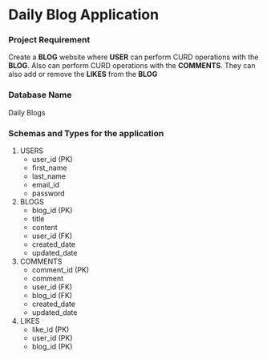 # Daily Blog Application

### Project Requirement
Create a **BLOG** website where **USER** can perform CURD operations with the **BLOG**. Also can perform CURD operations with the **COMMENTS**. They can also add or remove the **LIKES** from the **BLOG**

### Database Name
Daily Blogs

### Schemas and Types for the application
1. USERS
   * user_id (PK)
   * first_name
   * last_name
   * email_id
   * password
2. BLOGS
   * blog_id (PK)
   * title
   * content
   * user_id (FK)
   * created_date
   * updated_date
3. COMMENTS
   * comment_id (PK)
   * comment
   * user_id (FK)
   * blog_id (FK)
   * created_date
   * updated_date
4. LIKES
   * like_id (PK) 
   * user_id (PK)
   * blog_id (PK)







